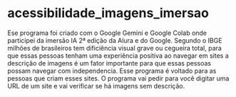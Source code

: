 # acessibilidade_imagens_imersao
Ese programa foi criado com o Google Gemini e Google Colab onde participei da imersão IA 2ª edição da Alura e do Google.
Segundo o IBGE milhões de brasileiros tem dificiência visual grave ou cegueira total, para que essas pessoas tenham uma experiência positiva ao navegar em sites a descrição de imagens é um fator importante para que essas pessoas possam navegar com independencia. Esse programa é voltado para as pessoas que criam esses sites. O programa vai pedir para você digitar uma URL de um site e vai verificar se há imagens sem descrição.
